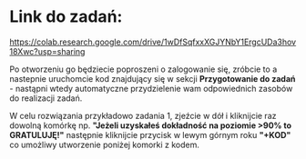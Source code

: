 # Link do zadań: 
https://colab.research.google.com/drive/1wDfSqfxxXGJYNbY1ErgcUDa3hov18Xwc?usp=sharing

Po otworzeniu go będziecie poproszeni o zalogowanie się, zróbcie to a nastepnie uruchomcie kod znajdujący się w sekcji **Przygotowanie do zadań** - nastąpni wtedy automatyczne przydzielenie wam odpowiednich zasobów do realizacji zadań. 

W celu rozwiązania przykładowo zadania 1, zjeźcie w dół i kliknijcie raz dowolną komórkę np. **"Jeżeli uzyskałeś dokładność na poziomie >90% to GRATULUJĘ!"** następnie kliknijcie przycisk w lewym górnym roku **"+KOD"** co umożliwy utworzenie poniżej komorki z kodem.
